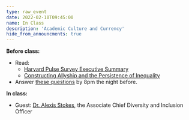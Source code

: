 ```yaml
---
type: raw_event
date: 2022-02-10T09:45:00
name: In Class
description: 'Academic Culture and Currency'
hide_from_announcments: true
---
```


**Before class:** 
* Read:
  * [Harvard Pulse Survey Executive Summary](https://pulse.harvard.edu/files/pulse/files/pilot_pulse_survey_ib_executive_summary.pdf)
  * [Constructing Allyship and the Persistence of Inequality](https://watermark.silverchair.com/spaa003.pdf?token=AQECAHi208BE49Ooan9kkhW_Ercy7Dm3ZL_9Cf3qfKAc485ysgAAAsowggLGBgkqhkiG9w0BBwagggK3MIICswIBADCCAqwGCSqGSIb3DQEHATAeBglghkgBZQMEAS4wEQQMaUgYCqdlBSMS_pScAgEQgIICfVqcUDRpSeRuHaDP_2l-SIWiWivVjh6GIq3l3q9TJlE1ETbG0W4VdQ4NItWoDbaM3oOywfjf27uhXy2Ogyrew7UAMeV-NWZM236Ej3Dr4ZRKNunYDDCxU9GQ6ClrcyveyoBD7turWPtXLIaQntGcvlAkWHkMzxfPkyZJYQ5NUC8nz7_ZhINM_-lV8_KsrLpIrIvK3RqhzsgYtJmWGwq_F-V-z0dj_G2kwg2P042HhtqKXSCak0OzuYweaqDH_FkPF42KllTz7HLWGUr6fqfCLekDyR33yZX34NOthb3iqh8IWPc_hSfkbLF2mEiFelusMzntXGA48v4Z94ClGbPmdh1mIygm8zuisGS6wQqO9lUj0MleDHrzfcyw00Qnx24XuqA7ncIfuH8NL8hP6lV668e4bqOjhypYoBBn4_jSxoPIh2_GBU7FPHDOAW_t25wbHiZYcSjDcQNtVrrefzUWcljnJYf-lBfFvmlzvkbizaviZRTRaedSte-00slWw1WDkbkQUFfFiqJn9bagpI5tyqls5RsgYJj_0Xe8GeE0lR9W85A73z-_GDWRrKKV3A6xb5FiVUxgOhg5nPuJRhxVyXV9nk8ENZdffER31LjP-L1SP0weglvQ568VVXVxeoZAiyg_Gq9M9cOYEYIklwlyLYLMjGTgAlBMcFHxUvvPg1ByStq3cqlps0fZPphbMhE3xNDvqzoPrz3lfzJE7wGQl50uNcZV1tPBZOVELWWUINRlxTp95i6a-CN7RFD-aoaGEgfnAHtPzqRAsGKeHwcUjDJvK1RaJAcjCnkQWd2KXPAR09lKoEQlzX7htUPFT4WzA8l-0BPYlF-7_cWdUyQ)
* Answer [these questions](https://forms.gle/4RYFEa8ZLC5RUTBo9) by 8pm the night before.

**In class:**
* Guest: [Dr. Alexis Stokes](https://edib.harvard.edu/people), the Associate Chief Diversity and Inclusion Officer
